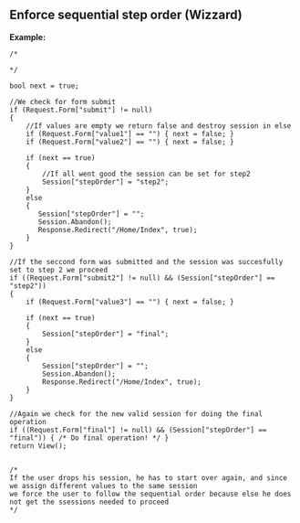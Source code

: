  
Enforce sequential step order (Wizzard)
-------

**Example:**

	/*
	
	*/
	
	bool next = true;

	//We check for form submit
	if (Request.Form["submit"] != null)
	{   
		//If values are empty we return false and destroy session in else
		if (Request.Form["value1"] == "") { next = false; }
		if (Request.Form["value2"] == "") { next = false; }

		if (next == true)
		{   
			//If all went good the session can be set for step2
			Session["stepOrder"] = "step2";
		}
		else
		{
		   Session["stepOrder"] = "";
		   Session.Abandon();
		   Response.Redirect("/Home/Index", true);
		}
	}

	//If the seccond form was submitted and the session was succesfully set to step 2 we proceed
	if ((Request.Form["submit2"] != null) && (Session["stepOrder"] == "step2"))
	{
		if (Request.Form["value3"] == "") { next = false; }

		if (next == true)
		{
			Session["stepOrder"] = "final";
		}
		else
		{
			Session["stepOrder"] = "";
			Session.Abandon();
			Response.Redirect("/Home/Index", true);
		}
	}

	//Again we check for the new valid session for doing the final operation
	if ((Request.Form["final"] != null) && (Session["stepOrder"] == "final")) { /* Do final operation! */ }
	return View();


	/*
	If the user drops his session, he has to start over again, and since we assign different values to the same session
	we force the user to follow the sequential order because else he does not get the ssessions needed to proceed 
	*/

